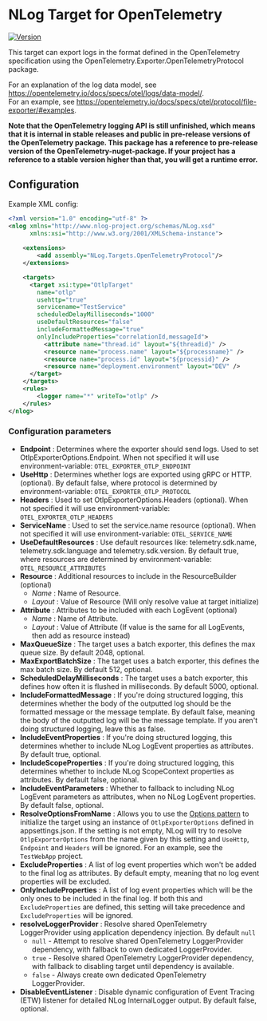 # NLog Target for OpenTelemetry
[![Version](https://img.shields.io/nuget/v/NLog.Targets.OpenTelemetryProtocol.svg)](https://www.nuget.org/packages/NLog.Targets.OpenTelemetryProtocol ) 

This target can export logs in the format defined in the OpenTelemetry specification using the OpenTelemetry.Exporter.OpenTelemetryProtocol package.

For an explanation of the log data model, see https://opentelemetry.io/docs/specs/otel/logs/data-model/. <br>
For an example, see https://opentelemetry.io/docs/specs/otel/protocol/file-exporter/#examples.

**Note that the OpenTelemetry logging API is still unfinished, which means that it is internal in stable releases and public in pre-release versions of the OpenTelemetry package.
This package has a reference to pre-release version of the OpenTelemetry-nuget-package. If your project has a reference to a stable version higher than that,
you will get a runtime error.**

## Configuration
Example XML config: 
```xml
<?xml version="1.0" encoding="utf-8" ?>
<nlog xmlns="http://www.nlog-project.org/schemas/NLog.xsd"
      xmlns:xsi="http://www.w3.org/2001/XMLSchema-instance">
    
    <extensions>
        <add assembly="NLog.Targets.OpenTelemetryProtocol"/>
    </extensions>

    <targets>
      <target xsi:type="OtlpTarget"
        name="otlp"
        usehttp="true"
        servicename="TestService"
        scheduledDelayMilliseconds="1000"
        useDefaultResources="false"
        includeFormattedMessage="true"
        onlyIncludeProperties="correlationId,messageId">
          <attribute name="thread.id" layout="${threadid}" />
          <resource name="process.name" layout="${processname}" />
          <resource name="process.id" layout="${processid}" />
          <resource name="deployment.environment" layout="DEV" />
      </target>
    </targets>
    <rules>
        <logger name="*" writeTo="otlp" />
    </rules>
</nlog>
```

### Configuration parameters

- **Endpoint** : Determines where the exporter should send logs. Used to set OtlpExporterOptions.Endpoint. When not specified it will use environment-variable: `OTEL_EXPORTER_OTLP_ENDPOINT`
- **UseHttp** : Determines whether logs are exported using gRPC or HTTP. (optional). By default false, where protocol is determined by environment-variable: `OTEL_EXPORTER_OTLP_PROTOCOL`
- **Headers** : Used to set OtlpExporterOptions.Headers (optional). When not specified it will use environment-variable: `OTEL_EXPORTER_OTLP_HEADERS`
- **ServiceName** : Used to set the service.name resource (optional). When not specified it will use environment-variable: `OTEL_SERVICE_NAME`
- **UseDefaultResources** : Use default resources like: telemetry.sdk.name, telemetry.sdk.language and telemetry.sdk.version. By default true, where resources are determined by environment-variable: `OTEL_RESOURCE_ATTRIBUTES`
- **Resource** : Additional resources to include in the ResourceBuilder (optional)
  - _Name_ : Name of Resource.
  - _Layout_ : Value of Resource (Will only resolve value at target initialize)
- **Attribute** : Attributes to be included with each LogEvent (optional)
  - _Name_ : Name of Attribute.
  - _Layout_ : Value of Attribute (If value is the same for all LogEvents, then add as resource instead)
- **MaxQueueSize** : The target uses a batch exporter, this defines the max queue size. By default 2048, optional.
- **MaxExportBatchSize** : The target uses a batch exporter, this defines the max batch size. By default 512, optional.
- **ScheduledDelayMilliseconds** : The target uses a batch exporter, this defines how often it is flushed in milliseconds. By default 5000, optional.
- **IncludeFormattedMessage** : If you're doing structured logging, this determines whether the body of the outputted log 
should be the formatted message or the message template. By default false, meaning the body of the outputted log will be the message template.
If you aren't doing structured logging, leave this as false.
- **IncludeEventProperties** : If you're doing structured logging, this determines whether to include NLog LogEvent properties as attributes. By default true, optional.
- **IncludeScopeProperties** : If you're doing structured logging, this determines whether to include NLog ScopeContext properties as attributes. By default false, optional.
- **IncludeEventParameters** : Whether to fallback to including NLog LogEvent parameters as attributes, when no NLog LogEvent properties. By default false, optional.
- **ResolveOptionsFromName** : Allows you to use the [Options pattern](https://learn.microsoft.com/en-my/dotnet/core/extensions/options) to initialize the target using 
 an instance of `OtlpExporterOptions` defined in appsettings.json. If the setting is not empty, NLog will try to resolve `OtlpExporterOptions` from the name given by this setting
 and `UseHttp`, `Endpoint` and `Headers` will be ignored. For an example, see the `TestWebApp` project.
- **ExcludeProperties** : A list of log event properties which won't be added to the final log as attributes. By default empty, meaning that no log event properties will be excluded.
- **OnlyIncludeProperties** : A list of log event properties which will be the only ones to be included in the final log. If both this and `ExcludeProperties` are defined,
 this setting will take precedence and `ExcludeProperties` will be ignored.
- **resolveLoggerProvider** : Resolve shared OpenTelemetry LoggerProvider using application dependency injection. By default `null`
  - `null` - Attempt to resolve shared OpenTelemetry LoggerProvider dependency, with fallback to own dedicated LoggerProvider.
  - `true` - Resolve shared OpenTelemetry LoggerProvider dependency, with fallback to disabling target until dependency is available.
  - `false` - Always create own dedicated OpenTelemetry LoggerProvider.
- **DisableEventListener** : Disable dynamic configuration of Event Tracing (ETW) listener for detailed NLog InternalLogger output. By default false, optional.
